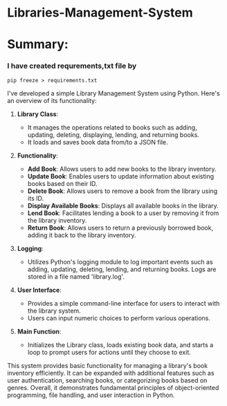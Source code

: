# Libraries-Management-System

# Summary:
### I have created requrements,txt file by
    pip freeze > requirements.txt
I've developed a simple Library Management System using Python. Here's an overview of its functionality:

1. **Library Class**: 
    - It manages the operations related to books such as adding, updating, deleting, displaying, lending, and returning books.
    - It loads and saves book data from/to a JSON file.

2. **Functionality**:
    - **Add Book**: Allows users to add new books to the library inventory.
    - **Update Book**: Enables users to update information about existing books based on their ID.
    - **Delete Book**: Allows users to remove a book from the library using its ID.
    - **Display Available Books**: Displays all available books in the library.
    - **Lend Book**: Facilitates lending a book to a user by removing it from the library inventory.
    - **Return Book**: Allows users to return a previously borrowed book, adding it back to the library inventory.

3. **Logging**:
    - Utilizes Python's logging module to log important events such as adding, updating, deleting, lending, and returning books. Logs are stored in a file named 'library.log'.

4. **User Interface**:
    - Provides a simple command-line interface for users to interact with the library system.
    - Users can input numeric choices to perform various operations.

5. **Main Function**:
    - Initializes the Library class, loads existing book data, and starts a loop to prompt users for actions until they choose to exit.

This system provides basic functionality for managing a library's book inventory efficiently. It can be expanded with additional features such as user authentication, searching books, or categorizing books based on genres. Overall, it demonstrates fundamental principles of object-oriented programming, file handling, and user interaction in Python.
